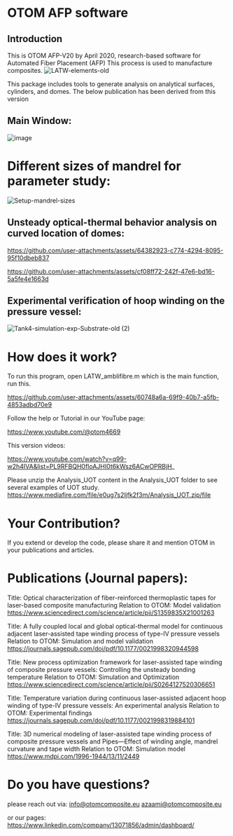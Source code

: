 # OTOM AFP software
## Introduction
This is OTOM AFP-V20 by April 2020, research-based software for Automated Fiber Placement (AFP)
This process is used to manufacture composites.
![LATW-elements-old](https://github.com/user-attachments/assets/fdeaebef-3554-40ff-854d-a6510525eca2)

This package includes tools to generate analysis on analytical surfaces, cylinders, and domes. The below publication has been derived from this version

## Main Window:

![image](https://github.com/user-attachments/assets/e870dd77-f080-453a-a149-1964fc6f82b1)

# Different sizes of mandrel for parameter study:

![Setup-mandrel-sizes](https://github.com/user-attachments/assets/e0db8844-943a-433d-9af9-c2b97c53c950)
## Unsteady optical-thermal behavior analysis on curved location of domes:

https://github.com/user-attachments/assets/64382923-c774-4294-8095-95f10dbeb837

https://github.com/user-attachments/assets/cf08ff72-242f-47e6-bd16-5a5fe4e1663d


## Experimental verification of hoop winding on the pressure vessel:

![Tank4-simulation-exp-Substrate-old (2)](https://github.com/user-attachments/assets/8c8abf3d-db98-456b-98a4-9cfb22013547)


# How does it work?
To run this program, open LATW_amblifibre.m which is the main function, run this.

https://github.com/user-attachments/assets/60748a6a-69f9-40b7-a5fb-4853adbd70e9

Follow the help or Tutorial in our YouTube page:

https://www.youtube.com/@otom4669

This version videos:

https://www.youtube.com/watch?v=q99-w2h4IVA&list=PL9RFBQH0floAJHI0t6kWsz6ACwOPRBjH_

Please unzip the Analysis_UOT content in the Analysis_UOT folder to see several examples of UOT study.
https://www.mediafire.com/file/e0ug7s2ljfk2f3m/Analysis_UOT.zip/file


# Your Contribution?

If you extend or develop the code, please share it and mention OTOM in your publications and articles. 


# Publications (Journal papers):

Title: Optical characterization of fiber-reinforced thermoplastic tapes for laser-based composite manufacturing
Relation to OTOM: Model validation
https://www.sciencedirect.com/science/article/pii/S1359835X21001263

Title: A fully coupled local and global optical-thermal model for continuous adjacent laser-assisted tape winding process of type-IV pressure vessels
Relation to OTOM: Simulation and model validation
https://journals.sagepub.com/doi/pdf/10.1177/0021998320944598

Title: New process optimization framework for laser-assisted tape winding of composite pressure vessels: Controlling the unsteady bonding temperature
Relation to OTOM: Simulation and Optimization
https://www.sciencedirect.com/science/article/pii/S0264127520306651

Title: Temperature variation during continuous laser-assisted adjacent hoop winding of type-IV pressure vessels: An experimental analysis
Relation to OTOM: Experimental findings
https://journals.sagepub.com/doi/pdf/10.1177/0021998319884101

Title: 3D numerical modeling of laser-assisted tape winding process of composite pressure vessels and Pipes—Effect of winding angle, mandrel curvature and tape width
Relation to OTOM: Simulation model
https://www.mdpi.com/1996-1944/13/11/2449



# Do you have questions?

please reach out via:
info@otomcomposite.eu
azaami@otomcomposite.eu

or our pages:
https://www.linkedin.com/company/13071856/admin/dashboard/
